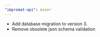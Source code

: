 ```yaml
---
"impromat-api": minor
---
```


- Add database migration to version 3.
- Remove obsolete json schema validation
